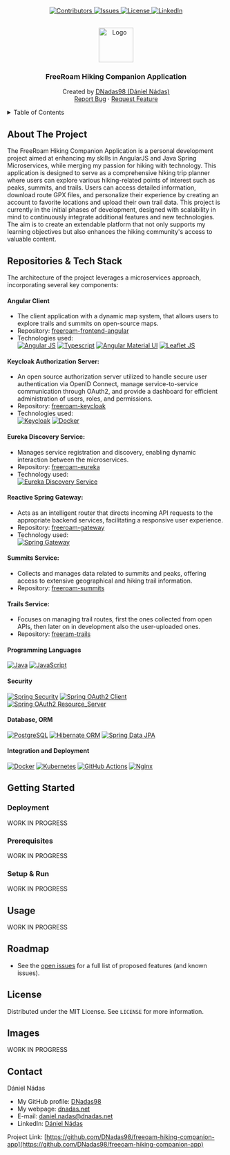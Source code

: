 <p align="center">
  <a href="https://github.com/DNadas98/freeoam-hiking-companion-app/graphs/contributors">
    <img src="https://img.shields.io/github/contributors/DNadas98/freeoam-hiking-companion-app.svg?style=for-the-badge" alt="Contributors">
  </a>
  <a href="https://github.com/DNadas98/freeoam-hiking-companion-app/issues">
    <img src="https://img.shields.io/github/issues/DNadas98/freeoam-hiking-companion-app.svg?style=for-the-badge" alt="Issues">
  </a>
  <a href="https://github.com/DNadas98/freeoam-hiking-companion-app/blob/master/LICENSE">
    <img src="https://img.shields.io/github/license/DNadas98/freeoam-hiking-companion-app.svg?style=for-the-badge" alt="License">
  </a>
  <a href="https://linkedin.com/in/daniel-nadas">
    <img src="https://img.shields.io/badge/-LinkedIn-black.svg?style=for-the-badge&logo=linkedin&colorB=555" alt="LinkedIn">
  </a>
</p>

<br xmlns="http://www.w3.org/1999/html"/>
<div align="center">
  <a href="https://github.com/DNadas98/freeoam-hiking-companion-app">
    <img src="https://avatars.githubusercontent.com/u/125133206?v=4" alt="Logo" width="80" height="80">
  </a>

<h3 align="center">FreeRoam Hiking Companion Application</h3>
  <p align="center">
    Created by <a href="https://github.com/DNadas98">DNadas98 (Dániel Nádas)</a>
    <br />
    <a href="https://github.com/DNadas98/freeoam-hiking-companion-app/issues">Report Bug</a>
    ·
    <a href="https://github.com/DNadas98/freeoam-hiking-companion-app/issues">Request Feature</a>
  </p>
</div>

<details>
  <summary>Table of Contents</summary>
  <ol>
    <li>
      <a href="#about-the-project">About The Project</a>
    </li>
    <li>
      <a href="#getting-started">Getting Started</a>
      <ul>
        <li><a href="#deployment">Deployment</a></li>
        <li><a href="#prerequisites">Prerequisites</a></li>
        <li><a href="#setup--run">Setup and run</a></li>
      </ul>
    </li>
    <li>
      <a href="#usage">Usage</a>
    </li>
    <li><a href="#roadmap">Roadmap</a></li>
    <li><a href="#images">Images</a></li>
    <li><a href="#license">License</a></li>
    <li><a href="#contact">Contact</a></li>
  </ol>
</details>

## About The Project

The FreeRoam Hiking Companion Application is a personal development project aimed at enhancing my skills in AngularJS and Java Spring Microservices, while merging my passion for hiking with technology. This application is designed to serve as a comprehensive hiking trip planner where users can explore various hiking-related points of interest such as peaks, summits, and trails. Users can access detailed information, download route GPX files, and personalize their experience by creating an account to favorite locations and upload their own trail data. This project is currently in the initial phases of development, designed with scalability in mind to continuously integrate additional features and new technologies. The aim is to create an extendable platform that not only supports my learning objectives but also enhances the hiking community's access to valuable content.

## Repositories & Tech Stack
The architecture of the project leverages a microservices approach, incorporating several key components:
#### Angular Client
- The client application with a dynamic map system, that allows users to explore trails and summits on open-source maps.
- Repository: [freeroam-frontend-angular](https://github.com/DNadas98/freeroam-frontend-angular)
- Technologies used:  
[![Angular JS](https://img.shields.io/badge/-Angular_JS-C3002F?style=for-the-badge&logo=angular&logoColor=black)](https://angular.io/)
[![Typescript](https://img.shields.io/badge/-Typescript-3178C6?style=for-the-badge&logo=typescript&logoColor=black)](https://www.typescriptlang.org/)
[![Angular Material UI](https://img.shields.io/badge/-Angular_Material_UI-005CBB?style=for-the-badge&logo=materialui&logoColor=white)](https://material.angular.io/)
[![Leaflet JS](https://img.shields.io/badge/-Leaflet_JS-FFD62D?style=for-the-badge)](https://leafletjs.com/)

#### Keycloak Authorization Server:
- An open source authorization server utilized to handle secure user authentication via OpenID Connect, manage service-to-service communication through OAuth2, and provide a dashboard for efficient administration of users, roles, and permissions.
- Repository: [freeroam-keycloak](https://github.com/DNadas98/freeroam-keycloak)
- Technologies used:  
[![Keycloak](https://img.shields.io/badge/-Keycloak_Authorization_Server-008AAA?style=for-the-badge)](https://www.keycloak.org/)
[![Docker](https://img.shields.io/badge/-Docker-1d63ed?style=for-the-badge&logo=docker&logoColor=black)](https://www.docker.com/)

#### Eureka Discovery Service:
- Manages service registration and discovery, enabling dynamic interaction between the microservices.
- Repository: [freeroam-eureka](https://github.com/DNadas98/freeroam-eureka)
- Technology used:  
[![Eureka Discovery Service](https://img.shields.io/badge/-Eureka_Discovery_Service-CCCCCC?style=for-the-badge)](https://github.com/Netflix/eureka)  

#### Reactive Spring Gateway:
- Acts as an intelligent router that directs incoming API requests to the appropriate backend services, facilitating a responsive user experience.
- Repository: [freeroam-gateway](https://github.com/DNadas98/freeroam-gateway)
- Technology used:  
[![Spring Gateway](https://img.shields.io/badge/-Spring_Gateway-589133?style=for-the-badge&logo=spring&logoColor=black)](https://docs.spring.io/spring-cloud-gateway/reference/spring-cloud-gateway.html)

#### Summits Service:
- Collects and manages data related to summits and peaks, offering access to extensive geographical and hiking trail information.
- Repository: [freeroam-summits](https://github.com/DNadas98/freeroam-summits)

#### Trails Service:
- Focuses on managing trail routes, first the ones collected from open APIs, then later on in development also the user-uploaded ones.
- Repository: [freeram-trails](https://github.com/DNadas98/freeroam-trails)


#### Programming Languages

[![Java](https://img.shields.io/badge/-Java-ED8B00?style=for-the-badge)](https://www.java.com/en/)
[![JavaScript](https://img.shields.io/badge/-JavaScript-F7DF1E?style=for-the-badge)](https://www.java.com/en/)  

  
#### Security
[![Spring Security](https://img.shields.io/badge/-Spring_Security-589133?style=for-the-badge&logo=spring&logoColor=black)](https://spring.io/projects/spring-security)
[![Spring OAuth2 Client](https://img.shields.io/badge/-Spring_OAuth2_Client-589133?style=for-the-badge&logo=spring&logoColor=black)](https://docs.spring.io/spring-security/reference/reactive/oauth2/client/index.html)
[![Spring OAuth2 Resource_Server](https://img.shields.io/badge/-Spring_OAuth2_Resource_Server-589133?style=for-the-badge&logo=spring&logoColor=black)](https://docs.spring.io/spring-security/reference/reactive/oauth2/resource-server/index.html)

#### Database, ORM

[![PostgreSQL](https://img.shields.io/badge/-PostgreSQL-4479A1?style=for-the-badge&logo=postgresql&logoColor=black)](https://www.postgresql.org/)
[![Hibernate ORM](https://img.shields.io/badge/-Hibernate_ORM-CCCCCC?style=for-the-badge&logo=hibernate&logoColor=black)](https://hibernate.org/orm/)
[![Spring Data JPA](https://img.shields.io/badge/-Spring_Data_JPA-589133?style=for-the-badge&logo=spring&logoColor=black)](https://spring.io/projects/spring-data-jpa)

#### Integration and Deployment

[![Docker](https://img.shields.io/badge/-Docker-1d63ed?style=for-the-badge&logo=docker&logoColor=black)](https://www.docker.com/)
[![Kubernetes](https://img.shields.io/badge/-Kubernetes-326CE5?style=for-the-badge&logo=kubernetes&logoColor=black)](https://kubernetes.io/)
[![GitHub Actions](https://img.shields.io/badge/-GitHub_Actions-2088FF?style=for-the-badge&logo=github-actions&logoColor=black)](https://github.com/features/actions)
[![Nginx](https://img.shields.io/badge/-Nginx-227722?style=for-the-badge&logo=nginx&logoColor=black)](https://www.nginx.com/)

## Getting Started

### Deployment

WORK IN PROGRESS

### Prerequisites

WORK IN PROGRESS

### Setup & Run

WORK IN PROGRESS

## Usage

WORK IN PROGRESS

## Roadmap

- See the [open issues](https://github.com/DNadas98/freeoam-hiking-companion-app/issues) for a
  full list of proposed features (and known issues).

## License

Distributed under the MIT License. See `LICENSE` for more information.

## Images

WORK IN PROGRESS

## Contact

Dániel Nádas

- My GitHub profile: [DNadas98](https://github.com/DNadas98)
- My webpage: [dnadas.net](https://dnadas.net)
- E-mail: [daniel.nadas@dnadas.net](mailto:daniel.nadas@dnadas.net)
- LinkedIn: [Dániel Nádas](https://www.linkedin.com/in/daniel-nadas)

Project
Link: [https://github.com/DNadas98/freeoam-hiking-companion-app](https://github.com/DNadas98/freeoam-hiking-companion-app)
